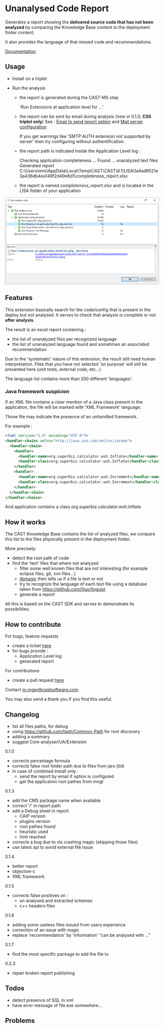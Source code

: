 # Unanalysed Code Report

Generates a report showing the **delivered source code that has not been analyzed** by 
comparing the Knowledge Base content to the deployment folder content. 

It also provides the language of that missed code and recommendations.

[Documentation](https://github.com/CAST-Extend/com.castsoftware.uc.checkanalysiscompleteness)

## Usage

- Install on a triplet
- Run the analysis
  
  - the report is generated during the CAST-MS step 
    
    'Run Extensions at application level for ...'

  - the report can be sent by email during analysis (new in 0.1.0, **CSS triplet only**)
    See : [Email to send report option](http://doc.castsoftware.com/display/DOC80/CMS+-+Notes+tab) 
    and [Mail server configuration](http://doc.castsoftware.com/display/DOC80/CMS+-+Preferences+-+Mail)
    
    If you get warnings like 'SMTP AUTH extension not supported by server' then try configuring without authentification.

  - the report path is indicated inside the Application Level log :
    
    Checking application completeness
    ...
    Found ... unanalyzed text files
    Generated report C:\Users\mro\AppData\Local\Temp\CAST\CAST\8.1\LISA\1a4ad8521e3a436db4ea149f2d49e6d1\completeness_report.xlsx
    
  - the report is named  *completeness_report.xlsx* and is located in the LISA folder of your application
  
![The log file containing the path](/report.png)


## Features

This extension basically search for the code/config that is present in the deploy but not analyzed.
It serves to check that analysis is complete or not **after analysis**. 

The result is an excel report containing :
- the list of unanalyzed files per recognized language
- the list of unanalyzed language found and sometimes an associated recommendation

Due to the 'systematic' nature of this extension, the result still need human interpretation. 
Files that you have not selected 'on purpose' will still be presented here (unit tests, external code, etc...) 

The language list contains more than 200 different 'languages'.
 
### Java framework suspicion

If an XML file contains a clear mention of a Java class present in the application, the file will be marked with 'XML Framework' language.

Those file may indicate the presence of an unhandled framework.

For example :

```xml
<?xml version="1.0" encoding="UTF-8"?>
<handler-chains xmlns="http://java.sun.com/xml/ns/javaee">
  <handler-chain>
    <handler>
      <handler-name>org.superbiz.calculator.wsh.Inflate</handler-name>
      <handler-class>org.superbiz.calculator.wsh.Inflate</handler-class>
    </handler>
    <handler>
      <handler-name>org.superbiz.calculator.wsh.Increment</handler-name>
      <handler-class>org.superbiz.calculator.wsh.Increment</handler-class>
    </handler>
  </handler-chain>
</handler-chains>
```

And application contains a class org.superbiz.calculator.wsh.Inflate.


## How it works

The CAST Knowledge Base contains the list of analyzed files, we compare this list to the files physically present in the deployment folder.

More precisely:

- detect the root path of code
- find the 'text' files that where not analyzed
  - filter some well known files that are not interesting (for example eclipse files, git, svn files...)
  - [libmagic](https://en.wikipedia.org/wiki/File_(command)) then tells us if a file is text or not
  - try to recognize the language of each text file using a database taken from https://github.com/liluo/linguist
  - generate a report 

All this is based on the CAST SDK and serves to demonstrate its possibilities.

## How to contribute

For bugs, feature requests 
- create a ticket [here](https://github.com/CAST-Extend/com.castsoftware.uc.checkanalysiscompleteness/issues) 
- for bugs provide :
  - Application Level log
  - generated report 

For contributions 
- create a pull request [here](https://github.com/CAST-Extend/com.castsoftware.uc.checkanalysiscompleteness/pulls) 

Contact m.roger@castsoftware.com.

You may also send a thank you if you find this useful.

## Changelog

- list all files paths, for debug  
- using https://github.com/faph/Common-Path for root discovery 
- adding a summary
- suggest Core analyser/UA/Extension

0.1.0
- corrects percentage formula
- corrects false root folder path due to files from jars (tld)
- in case of combined install only :
  - send the report by email if option is configured
  - get the application root pathes from mngt   

0.1.3

- add the CMS package name when available
- correct '/' in report path
- add a Debug sheet in report
    - CAIP version
    - plugins version
    - root pathes found
    - heuristic used
    - limit reached 
- corrects a bug due to xls crashing magic (skipping those files)
- use latest api to avoid external file issue 

0.1.4

- better report
- objective-c
- XML framework

0.1.5

- corrects false positives on :
  - un analysed and extracted schemas
  - c++ headers files

0.1.6

- adding some useless files issued from users experience
- correction of an issue with magic
- replace 'recommendation' by 'information' "can be analysed with ..."

0.1.7

- find the most specific package to add the file to

0.2.3

- repair broken report publishing

## Todos


- detect presence of SQL in xml
- have error message of file.exe somewhere...


## Problems

  
  
